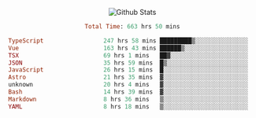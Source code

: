 <!DOCTYPE html>
<body>
<div align="center">
  
  ![Github Stats](https://github-readme-stats.vercel.app/api?username=verycrunchy&show_icons=true&theme=radical)

<!--START_SECTION:waka-->

```ruby
Total Time: 663 hrs 50 mins

TypeScript                 247 hrs 58 mins █████████▒░░░░░░░░░░░░░░░   37.36 %
Vue                        163 hrs 43 mins ██████▒░░░░░░░░░░░░░░░░░░   24.67 %
TSX                        69 hrs 1 mins   ██▓░░░░░░░░░░░░░░░░░░░░░░   10.40 %
JSON                       35 hrs 59 mins  █▒░░░░░░░░░░░░░░░░░░░░░░░   05.42 %
JavaScript                 26 hrs 15 mins  █░░░░░░░░░░░░░░░░░░░░░░░░   03.96 %
Astro                      21 hrs 35 mins  ▓░░░░░░░░░░░░░░░░░░░░░░░░   03.25 %
unknown                    20 hrs 4 mins   ▓░░░░░░░░░░░░░░░░░░░░░░░░   03.02 %
Bash                       14 hrs 39 mins  ▓░░░░░░░░░░░░░░░░░░░░░░░░   02.21 %
Markdown                   8 hrs 36 mins   ▒░░░░░░░░░░░░░░░░░░░░░░░░   01.30 %
YAML                       8 hrs 18 mins   ▒░░░░░░░░░░░░░░░░░░░░░░░░   01.25 %
```

<!--END_SECTION:waka-->
</div>
</body>
</html>

